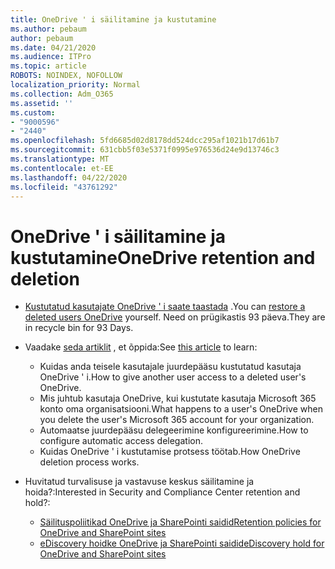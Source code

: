 ```yaml
---
title: OneDrive ' i säilitamine ja kustutamine
ms.author: pebaum
author: pebaum
ms.date: 04/21/2020
ms.audience: ITPro
ms.topic: article
ROBOTS: NOINDEX, NOFOLLOW
localization_priority: Normal
ms.collection: Adm_O365
ms.assetid: ''
ms.custom:
- "9000596"
- "2440"
ms.openlocfilehash: 5fd6685d02d8178dd524dcc295af1021b17d61b7
ms.sourcegitcommit: 631cbb5f03e5371f0995e976536d24e9d13746c3
ms.translationtype: MT
ms.contentlocale: et-EE
ms.lasthandoff: 04/22/2020
ms.locfileid: "43761292"
---
```

# <a name="onedrive-retention-and-deletion"></a><span data-ttu-id="bb342-102">OneDrive ' i säilitamine ja kustutamine</span><span class="sxs-lookup"><span data-stu-id="bb342-102">OneDrive retention and deletion</span></span>

- <span data-ttu-id="bb342-103">[Kustutatud kasutajate OneDrive ' i saate taastada](https://docs.microsoft.com/onedrive/restore-deleted-onedrive) .</span><span class="sxs-lookup"><span data-stu-id="bb342-103">You can [restore a deleted users OneDrive](https://docs.microsoft.com/onedrive/restore-deleted-onedrive) yourself.</span></span> <span data-ttu-id="bb342-104">Need on prügikastis 93 päeva.</span><span class="sxs-lookup"><span data-stu-id="bb342-104">They are in recycle bin for 93 Days.</span></span> 

- <span data-ttu-id="bb342-105">Vaadake [seda artiklit](https://docs.microsoft.com/onedrive/restore-deleted-onedrive) , et õppida:</span><span class="sxs-lookup"><span data-stu-id="bb342-105">See [this article](https://docs.microsoft.com/onedrive/restore-deleted-onedrive) to learn:</span></span>
    - <span data-ttu-id="bb342-106">Kuidas anda teisele kasutajale juurdepääsu kustutatud kasutaja OneDrive ' i.</span><span class="sxs-lookup"><span data-stu-id="bb342-106">How to give another user access to a deleted user's OneDrive.</span></span>
    - <span data-ttu-id="bb342-107">Mis juhtub kasutaja OneDrive, kui kustutate kasutaja Microsoft 365 konto oma organisatsiooni.</span><span class="sxs-lookup"><span data-stu-id="bb342-107">What happens to a user's OneDrive when you delete the user's Microsoft 365 account for your organization.</span></span>
    - <span data-ttu-id="bb342-108">Automaatse juurdepääsu delegeerimine konfigureerimine.</span><span class="sxs-lookup"><span data-stu-id="bb342-108">How to configure automatic access delegation.</span></span>
    - <span data-ttu-id="bb342-109">Kuidas OneDrive ' i kustutamise protsess töötab.</span><span class="sxs-lookup"><span data-stu-id="bb342-109">How OneDrive deletion process works.</span></span>

- <span data-ttu-id="bb342-110">Huvitatud turvalisuse ja vastavuse keskus säilitamine ja hoida?:</span><span class="sxs-lookup"><span data-stu-id="bb342-110">Interested in Security and Compliance Center retention and hold?:</span></span>
    - [<span data-ttu-id="bb342-111">Säilituspoliitikad OneDrive ja SharePointi saidid</span><span class="sxs-lookup"><span data-stu-id="bb342-111">Retention policies for OneDrive and SharePoint sites</span></span>](https://docs.microsoft.com/office365/securitycompliance/retention-policies?redirectSourcePath=%252farticle%252f5e377752-700d-4870-9b6d-12bfc12d2423#content-in-onedrive-accounts-and-sharepoint-sites)
    - [<span data-ttu-id="bb342-112">eDiscovery hoidke OneDrive ja SharePointi saidid</span><span class="sxs-lookup"><span data-stu-id="bb342-112">eDiscovery hold for OneDrive and SharePoint sites</span></span>](https://docs.microsoft.com/office365/securitycompliance/ediscovery-cases#step-4-place-content-locations-on-hold)



